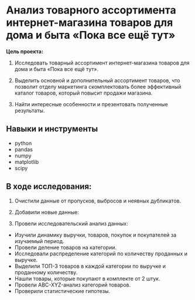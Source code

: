# Анализ товарного ассортимента интернет-магазина товаров для дома и быта «Пока все ещё тут»

**Цель проекта:** 
1. Исследовать товарный ассортимент интернет-магазина товаров для дома и быта «Пока все ещё тут».

2. Выделить основной и дополнительный ассортимент товаров, что позволит отделу маркетинга скомплектовать более эффективный каталог товаров, который повысит продажи магазина.

3. Найти интересные особенности и презентовать полученные результаты.

## Навыки и инструменты
* python
* pandas
* numpy
* matplotlib
* scipy

## В ходе исследования:

1. Очистили данные от пропусков, выбросов и неявных дубликатов. 

2. Добавили новые данные:

3. Провели исcледовательский анализ данных:

* Изучили динамику выручки, товаров, покупок и покупателей за изучаемый период.
* Провели деление товаров на категории.
* Исcледовали распределение категорий по количеству проданных и выручке.
* Выделили ТОП-3 товаров в каждой категории по выручке и проданному количеству.
* Нашли товары, которые покупают в комплекте от 2 штук.
* Провели ABC-XYZ-анализ категорий товаров.
* Проверили статистические гипотезы.

